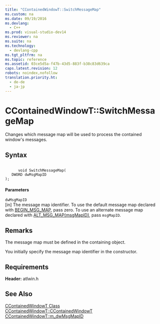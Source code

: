 ```yaml
---
title: "CContainedWindowT::SwitchMessageMap"
ms.custom: na
ms.date: 09/19/2016
ms.devlang: 
  - C++
ms.prod: visual-studio-dev14
ms.reviewer: na
ms.suite: na
ms.technology: 
  - devlang-cpp
ms.tgt_pltfrm: na
ms.topic: reference
ms.assetid: 03ce5d5a-f47b-43d5-883f-b38c83d639ca
caps.latest.revision: 12
robots: noindex,nofollow
translation.priority.ht: 
  - de-de
  - ja-jp
---
```

# CContainedWindowT::SwitchMessageMap
Changes which message map will be used to process the contained window's messages.  
  
## Syntax  
  
```  
  
      void SwitchMessageMap(  
   DWORD dwMsgMapID   
);  
```  
  
#### Parameters  
 `dwMsgMapID`  
 [in] The message map identifier. To use the default message map declared with [BEGIN_MSG_MAP](../vs140/BEGIN_MSG_MAP.md), pass zero. To use an alternate message map declared with [ALT_MSG_MAP(msgMapID)](../vs140/ALT_MSG_MAP.md), pass `msgMapID`.  
  
## Remarks  
 The message map must be defined in the containing object.  
  
 You initially specify the message map identifier in the constructor.  
  
## Requirements  
 **Header:** atlwin.h  
  
## See Also  
 [CContainedWindowT Class](../vs140/CContainedWindowT-Class.md)   
 [CContainedWindowT::CContainedWindowT](../vs140/CContainedWindowT--CContainedWindowT.md)   
 [CContainedWindowT::m_dwMsgMapID](../vs140/CContainedWindowT--m_dwMsgMapID.md)